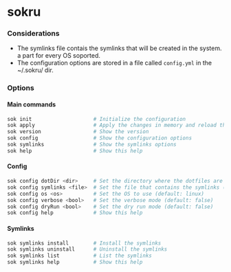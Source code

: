 # sokru

### Considerations
- The symlinks file contais the symlinks that will be created in the system. a part for every OS soported.
- The configuration options are stored in a file called `config.yml` in the ~/.sokru/ dir.




### Options
#### Main commands
```bash
sok init                    # Initialize the configuration
sok apply                   # Apply the changes in memory and reload the symlinks and dotfiles
sok version                 # Show the version
sok config                  # Show the configuration options
sok symlinks                # Show the symlinks options
sok help                    # Show this help
```
#### Config
```bash
sok config dotDir <dir>     # Set the directory where the dotfiles are stored (default: ~/.dotfiles)
sok config symlinks <file>  # Set the file that contains the symlinks (default: ~/.dotfiles/symlinks.yml)
sok config os <os>          # Set the OS to use (default: linux)
sok config verbose <bool>   # Set the verbose mode (default: false)
sok config dryRun <bool>    # Set the dry run mode (default: false)
sok config help             # Show this help
```
#### Symlinks
```bash
sok symlinks install        # Install the symlinks
sok symlinks uninstall      # Uninstall the symlinks
sok symlinks list           # List the symlinks
sok symlinks help           # Show this help
```

